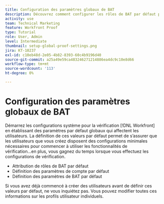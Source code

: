```yaml
---
title: Configuration des paramètres globaux de BAT
description: Découvrez comment configurer les rôles de BAT par défaut pour les utilisateurs ; paramètres du compte de vérification par défaut ; et les paramètres de BAT par défaut pour la vérification.
activity: use
team: Technical Marketing
feature: Workfront Proof
type: Tutorial
role: User, Admin
level: Intermediate
thumbnail: setup-global-proof-settings.png
jira: KT-10237
exl-id: c10eb48d-2e05-4b82-8393-60c4b9196d40
source-git-commit: a25a49e59ca483246271214886ea4dc9c10e8d66
workflow-type: tm+mt
source-wordcount: '113'
ht-degree: 0%

---
```


# Configuration des paramètres globaux de BAT

Démarrez les configurations système pour la vérification [!DNL Workfront] en établissant des paramètres par défaut globaux qui affectent les utilisateurs. La définition de ces valeurs par défaut permet de s’assurer que les utilisateurs que vous créez disposent des configurations minimales nécessaires pour commencer à utiliser les fonctionnalités de vérification...en plus, vous gagnez du temps lorsque vous effectuez les configurations de vérification.

* Attribution de rôles de BAT par défaut
* Définition des paramètres de compte par défaut
* Définition des paramètres de BAT par défaut

Si vous avez déjà commencé à créer des utilisateurs avant de définir ces valeurs par défaut, ne vous inquiétez pas. Vous pouvez modifier toutes ces informations sur les profils utilisateur individuels.

